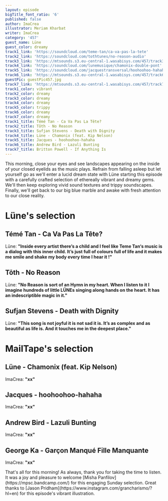 ```yaml
---
layout: episode
bigTitle_font_ratio: '6'
published: false
author: ImaCrea
illustrator: Meriam Kharbat
writer: ImaCrea
category: '457'
guest_name: Lüne
guest_color: dreamy
track1_link: 'https://soundcloud.com/teme-tan/ca-va-pas-la-tete'
track2_link: 'https://soundcloud.com/tothtunes/no-reason-audio'
track3_link: 'https://mtsounds.s3.eu-central-1.wasabisys.com/457/track3.mp3'
track4_link: 'https://soundcloud.com/lunemusique/chamonix-double-pont'
track5_link: 'https://soundcloud.com/jacquestransversal/hoohoohoo-hahaha'
track6_link: 'https://mtsounds.s3.eu-central-1.wasabisys.com/457/track6.mp3'
guestPic: guestPic457.jpg
track7_link: 'https://mtsounds.s3.eu-central-1.wasabisys.com/457/track7.mp3'
track1_color: vibrant
track2_color: dreamy
track3_color: dreamy
track4_color: dreamy
track5_color: trippy
track6_color: dreamy
track7_color: dreamy
track1_title: Témé Tan - Ca Va Pas La Tête?
track2_title: Tōth - No Reason
track3_title: Sufjan Stevens - Death with Dignity
track4_title: Lüne - Chamonix (feat. Kip Nelson)
track5_title: Jacques - hoohoohoo-hahaha
track6_title: Andrew Bird - Lazuli Bunting
track7_title: Britton Powell - If Anything Is
---
```

<p id="introduction">This morning, close your eyes and see landscapes appearing on the inside of your closed eyelids as the music plays. Refrain from falling asleep but let yourself go as we'll enter a lucid dream state with Lüne starting this episode with a carefully crafted selection of ethereally vibrant and dreamy gems. We'll then keep exploring vivid sound textures and trippy soundscapes. Finally, we'll get back to our big blue marble and awake with fresh attention to our close reality.</p>

# Lüne's selection

## Témé Tan - Ca Va Pas La Tête?
Lüne: **"**Inside every artist there’s a child and I feel like Teme Tan‘s music is a dialog with this inner child. It’s just full of colours full of life and it makes me smile and shake my body every time I hear it !**"**

## Tōth - No Reason
Lüne: **"**No Reason is sort of an Hymn in my heart. When I listen to it I imagine hundreds of little LÜNEs singing along hands on the heart. It has an indescriptible magic in it.**"**

## Sufjan Stevens - Death with Dignity
Lüne: **"**This song is not joyful it is not sad it is. It’s as complex and as beautiful as life is. And it touches me in the deepest place.**"**

# MailTape's selection

## Lüne - Chamonix (feat. Kip Nelson)
ImaCrea: **"**xx**"**

## Jacques - hoohoohoo-hahaha
ImaCrea: **"**xx**"**

## Andrew Bird - Lazuli Bunting
ImaCrea: **"**xx**"**

## George Ka - Garçon Manqué Fille Manquante 
ImaCrea: **"**xx**"** 

<p id="outroduction">That's all for this morning! As always, thank you for taking the time to listen. It was a joy and pleasure to welcome [Misha Panfilov](https://mpsc.bandcamp.com/) for this engaging Sunday selection. Great thanks to [Jason Pridham](https://www.instagram.com/grancharismo/?hl=en) for this episode's vibrant illustration.
</p>
